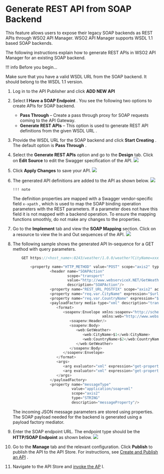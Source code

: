 # Generate REST API from SOAP Backend

This feature allows users to expose their legacy SOAP backends as REST APIs through WSO2 API Manager. WSO2 API Manager supports WSDL 1.1 based SOAP backends.

The following instructions explain how to generate REST APIs in WSO2 API Manager for an existing SOAP backend.

!!! info
Before you begin...

Make sure that you have a valid WSDL URL from the SOAP backend. It should belong to the WSDL 1.1 version.


1.  Log in to the API Publisher and click **ADD NEW API**
2.  Select **I Have a SOAP Endpoint** . You see the following two options to create APIs for SOAP backend.
    -   **Pass Through** – Create a pass through proxy for SOAP requests coming to the API Gateway.
    -   **Generate REST APIs** – This option is used to generate REST API definitions from the given WSDL URL .
3.  Provide the WSDL URL for the SOAP backend and click **Start Creating** . The default option is **Pass Through** .

4.  Select the **Generate REST APIs** option and go to the **Design** tab. Click on **Edit Source** to edit the Swagger specification of the API.
    ![]({{base_path}}/assets/attachments/103328795/103328787.png)
5.  Click **Apply Changes** to save your API.
    ![]({{base_path}}/assets/attachments/103328795/103328788.png)
6.  The generated API definitions are added to the API as shown below.
    ![]({{base_path}}/assets/attachments/103328795/103328791.png)

        !!! note
    The definition properties are mapped with a Swagger vendor-specific field `x-xpath` , which is used to map the SOAP binding operation parameters with the REST parameters. If a parameter does not have this field it is not mapped with a backend operation. To ensure the mapping functions smoothly, do not make any changes to the properties.


7.  Go to the **Implement** tab and view the **SOAP Mapping** section. Click on a resource to view the In and Out sequences of the API.
    ![]({{base_path}}/assets/attachments/103328795/103328790.png)
8.  The following sample shows the generated API In-sequence for a GET method with query parameters.

    ``` java
        GET https://<host_name>:8243/weather/1.0.0/weather?CityName=xxxxx&CountryName=xxxxx
    ```

    ``` java
            <property name="HTTP_METHOD" value="POST" scope="axis2" type="STRING"/>
                     <header name="SOAPAction"
                             scope="transport"
                             value="http://www.webserviceX.NET/GetWeather"
                             description="SOAPAction"/>
                     <property name="REST_URL_POSTFIX" scope="axis2" action="remove"/>
                     <property name="req.var.CityName" expression="$url:CityName"/>
                     <property name="req.var.CountryName" expression="$url:CountryName"/>
                     <payloadFactory media-type="xml" description="transform">
                        <format>
                           <soapenv:Envelope xmlns:soapenv="http://schemas.xmlsoap.org/soap/envelope/"
                                             xmlns:web="http://www.webserviceX.NET">
                              <soapenv:Header/>
                              <soapenv:Body>
                                 <web:GetWeather>
                                    <web:CityName>$1</web:CityName>
                                    <web:CountryName>$2</web:CountryName>
                                 </web:GetWeather>
                              </soapenv:Body>
                           </soapenv:Envelope>
                        </format>
                        <args>
                           <arg evaluator="xml" expression="get-property('req.var.CityName')"/>
                           <arg evaluator="xml" expression="get-property('req.var.CountryName')"/>
                        </args>
                     </payloadFactory>
                     <property name="messageType"
                               value="application/soap+xml"
                               scope="axis2"
                               type="STRING"
                               description="messageProperty"/>
    ```

    The incoming JSON message parameters are stored using properties. The SOAP payload needed for the backend is generated using a payload factory mediator.

9.  Enter the SOAP endpoint URL. The endpoint type should be the **HTTP/SOAP Endpoint** as shown below.
    ![]({{base_path}}/assets/attachments/103328795/103328789.png)
10. Go to the **Manage** tab and the relevant configuration. Click **Publish** to publish the API to the API Store. For instructions, see [Create and Publish an API](https://docs.wso2.com/display/AM2xx/Create+and+Publish+an+API) .
11. Navigate to the API Store and [invoke the AP](https://docs.wso2.com/display/AM2xx/Quick+Start+Guide#QuickStartGuide-InvokingtheAPI) I.


